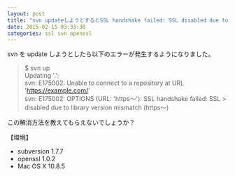 ```yaml
---
layout: post
title: "svn updateしようとするとSSL handshake failed: SSL disabled due to library version mismatchが起きる点の解消方法"
date: 2015-02-15 03:33:30
categories: ssl svn openssl
---
```

<p>svn を update しようとしたら以下のエラーが発生するようになりました。</p>

<blockquote>
  <p>$ svn up<br>
  Updating '.':<br>
  svn: E175002: Unable to connect to a repository at URL '<a href="https://example.com/" rel="nofollow">https://example.com/</a>'<br>
  svn: E175002: OPTIONS (URL: 'https〜'): SSL handshake failed: SSL > disabled due to library version mismatch (https〜)</p>
</blockquote>

<p>この解消方法を教えてもらえないでしょうか？</p>

<p>【環境】</p>

<ul>
<li>subversion 1.7.7</li>
<li>openssl 1.0.2</li>
<li>Mac OS X 10.8.5</li>
</ul>
